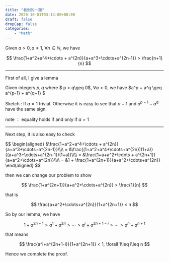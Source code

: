 ```yaml
---
title: "看到的一題"
date: 2020-10-01T03:14:00+08:00
draft: false
dropCap: false
categories:
    - "Math"
---
```


Given $a > 0, a\neq 1$, $\forall n \in \mathbb{N}$, we have 

$$
\frac{1+a^2+a^4+\cdots + a^{2n}}{a+a^3+\cdots+a^{2n-1}} > \frac{n+1}{n}
$$

<!--more-->

----

First of all, I give a lemma

Given integers $p, q$ where $ p > q\geq 0$, $\forall a > 0$, we have $a^p + a^q \geq a^{p-1} + a^{q+1} $

Sketch : If $a = 1$ trivial. Otherwise it is easy to see that $a-1$ and $a^{p-1}-a^q$ have the same sign.

note ： equality holds if and only if $a=1$

----

Next step, it is also easy to check

<div>
$$
\begin{aligned}
&\frac{1+a^2+a^4+\cdots + a^{2n}}{a+a^3+\cdots+a^{2n-1}}\\\\
= &\frac{(1+a^2+a^4+\cdots+a^{2n})(1+a)}{(a+a^3+\cdots+a^{2n-1})(1+a)}\\\\
= &\frac{1+a+a^2+\cdots + a^{2n+1}}{a+a^2+\cdots+a^{2n}}\\\\
= &1 + \frac{1+a^{2n+1}}{a+a^2+\cdots+a^{2n}}
\end{aligned}
$$
</div>

then we can change our problem to show 

$$
\frac{1+a^{2n+1}}{a+a^2+\cdots+a^{2n}} > \frac{1}{n}
$$

that is 

$$
\frac{a+a^2+\cdots+a^{2n}}{1+a^{2n+1}} < n
$$

So by our lemma, we have 

$$
1+a^{2n+1} > a^1+a^{2n} > \cdots > a^i+a^{2n+1-i} > \cdots > a^n+a^{n+1}
$$

that means

$$
\frac{a^i+a^{2n+1-i}}{1+a^{2n+1}} < 1, \forall 1\leq i\leq n
$$

Hence we complete the proof.